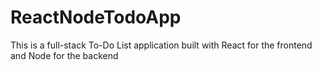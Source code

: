 # ReactNodeTodoApp
 This is a full-stack To-Do List application built with React for the frontend and Node for the backend
